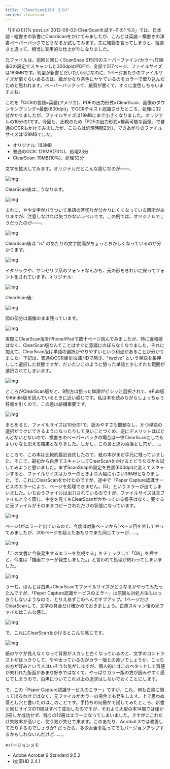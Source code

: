 ```yaml
---
title: "ClearScanを試す その2"
series: clearscan
---
```


「[その1]({% post_url 2012-09-02-ClearScanを試す-その1 %})」では、日本語・縦書きの新書にClearScanをかけてみましたが、こんどは英語・横書きの洋書ペーパーバックでどうなるか試してみます。先に結論を言ってしまうと、縦書きと違って、相当に実用的な仕上がりになりました。

元ファイルは、前回と同じくScanSnap S1500のスーパーファイン/カラー/圧縮率3の設定でスキャンした300dpiのPDFで、全部で517ページ、ファイルサイズは183MBです。判型が新書とだいたい同じなのに、1ページあたりのファイルサイズが倍ぐらいあるのは、紙がかなり茶色にヤケているのをカラーで取り込んだためと思われます。ペーパーバックって、紙質が悪くて、すぐに変色しちゃいますよね。

これを「OCRの言語=英語(アメリカ)、PDFの出力形式=ClearScan、画像のダウンサンプリング=最低(600dpi)」でOCRテキスト認識させたところ、処理に32分かかりましたが、ファイルサイズは19MBにまで小さくなりました。オリジナルの10分の1です。今回も、比較のため「PDFの出力形式=検索可能な画像」で普通のOCRもかけてみましたが、こちらは処理時間23分、できあがりのファイルサイズは129MBでした。

- オリジナル: 183MB
- 普通のOCR: 129MB(70%)、処理23分
- ClearScan: 19MB(10%)、処理32分

文字を拡大してみます。オリジナルだとこんな感じなのが――、

![img](img/20120909-001.png)

ClearScan後はこうなります。

![img](img/20120909-002.png)

まれに、やや文字がパラついて単語の区切りが分かりにくくなっている箇所がありますが、注意しなければ気づかないレベルです。この例では、オリジナルでこうだったのが――、

![img](img/20120909-003.png)

ClearScan後は "is" のあたりの文字間隔がちょっとおかしくなっているのが分かります。

![img](img/20120909-004.png)

イタリックや、サンセリフ系のフォントなんかも、元の形をきれいに保ってフォント化されています。オリジナル:

![img](img/20120909-005.png)

ClearScan後:

![img](img/20120909-006.png)

図の部分は画像のまま残っています。

![img](img/20120909-007.png)

実際にClearScan版をiPhone/iPadで数十ページ読んでみましたが、特に違和感はなく、ClearScan版なんてことはすぐに意識にのぼらなくなりました。それに加えて、ClearScan版は単語の選択がやりやすいという利点があることが分かりました。下記は、普通のOCR版をi文庫HDで開き、"twelve" という単語を長押しして選択した状態ですが、だいたいこのように狙った単語と少しずれた範囲が選択されてしまいます。

![img](img/20120909-008.png)

ところがClearScan版だと、9割方は狙った単語がビシッと選択されて、ePub版やKindle版を読んでいるときに近い感じです。私は本を読みながらしょっちゅう辞書を引くので、この差は結構重要です。

![img](img/20120909-009.png)

まとめると、ファイルサイズは10分の1で、読みやすさも問題なし、かつ単語の選択がラクにできるようになったりして良いことづくめ、逆にデメリットはほとんどないとないので、横書きのペーパーバックの場合は一律ClearScanにしてもよいかなと思える結果となりました。しかし、このあと思わぬ落とし穴が……。

ところで、この本は比較的最近自炊したので、紙の本がまだ手元に残っていました。そこで、最初から白黒でスキャンしてClearScanをかけるとどうなるかも試してみようと思いました。まずScanSnapの設定を白黒(600dpi)に変えてスキャンすると、ファイルサイズはカラーのときより大幅に小さい38MBとなりました。で、これにClearScanをかけたのですが、途中で「Paper Capture認識サービスのエラーにより、ページを処理できません。(5)」というエラーが出てしまいました。いちおうファイルは出力されているのですが、ファイルサイズは元ファイルと全く同じ、中身を見てもClearScanがかかっている様子はなく、要するに元ファイルがそのままコピーされただけの状態になっています。

![img](img/20120909-010.png)

ページ1がエラーと出ているので、今度は対象ページから1ページ目を外してやってみましたが、200ページを超えたあたりでまた同じエラーが……。

![img](img/20120909-011.png)

「この文書に今後発生するエラーを無視する」をチェックして「OK」を押すと、今度は「描画エラーが発生しました。」と言われて処理が終わってしまいました。

![img](img/20120909-012.png)

うーむ。ほんとは白黒+ClearScanでファイルサイズがどうなるかやってみたったんですが、「Paper Capture認識サービスのエラー」は原因も対処方法もはっきりしないようなので、とりえあずこのへんでギブアップ。1ページだけClearScanして、文字の具合だけ確かめておきましょう。白黒スキャン後の元ファイルはこんな感じ。

![img](img/20120909-013.png)

で、これにClearScanをかけるとこんな感じです。

![img](img/20120909-014.png)

紙のヤケが見えなくなって背景がスカッと白くなっているのと、文字のコントラストがはっきりして、やや太っているのがカラー版との違いでしょうか。こっちの方が好みという人はいそうな気がしますが、個人的にはこのベタッとして質感が失われた版面があまり好きではなくて、やっぱりカラー版の方が読みやすく感じてしまうので、白黒についてこれ以上の追求はしないでおくことにします。

で、この「Paper Capture認識サービスのエラー」ですが、これ、何も白黒に限って出るわけではなく、元ファイルがカラーの場合でも発生します。上で思わぬ落とし穴と書いたのはこのことです。手持ちの何冊かで試してみたところ、新書と同じサイズの11冊はすべて成功したのですが、それより大型の本14冊では僅か2冊しか成功せず、残りの12冊はエラーになってしまいました。さすがにこれだけ失敗率が高いと、使う気が失せて来ます。このあたり、Acrobat Xでは改善してたりするのでしょうか? だったら、多少お金を払ってでもバージョンアップするかもしれないんだけど……。

※バージョンメモ

- Adobe Acrobat 9 Standard 9.5.2
- i文庫HD 2.4.1
